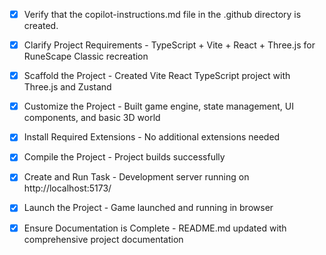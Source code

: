 <!-- Use this file to provide workspace-specific custom instructions to Copilot. For more details, visit https://code.visualstudio.com/docs/copilot/copilot-customization#_use-a-githubcopilotinstructionsmd-file -->
- [x] Verify that the copilot-instructions.md file in the .github directory is created.

- [x] Clarify Project Requirements - TypeScript + Vite + React + Three.js for RuneScape Classic recreation

- [x] Scaffold the Project - Created Vite React TypeScript project with Three.js and Zustand

- [x] Customize the Project - Built game engine, state management, UI components, and basic 3D world

- [x] Install Required Extensions - No additional extensions needed

- [x] Compile the Project - Project builds successfully

- [x] Create and Run Task - Development server running on http://localhost:5173/

- [x] Launch the Project - Game launched and running in browser

- [x] Ensure Documentation is Complete - README.md updated with comprehensive project documentation
